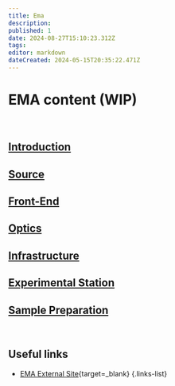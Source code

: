 ```yaml
---
title: Ema
description: 
published: 1
date: 2024-08-27T15:10:23.312Z
tags: 
editor: markdown
dateCreated: 2024-05-15T20:35:22.471Z
---
```


# EMA content (WIP)

<br>

## [Introduction](/Beamlines/Ema/ema_intro)

## [Source](/Beamlines/Ema/ema_source)

## [Front-End](/Beamlines/Ema/ema_frontend)

## [Optics](/Beamlines/Ema/ema_optics)

## [Infrastructure](/Beamlines/Ema/ema_infra)

## [Experimental Station](/Beamlines/Ema/ema_exp_station)

## [Sample Preparation](/Beamlines/Ema/ema_sample_prep)

<br>


## Useful links

- [EMA External Site](https://lnls.cnpem.br/grupos/ema/){target=_blank}
{.links-list}